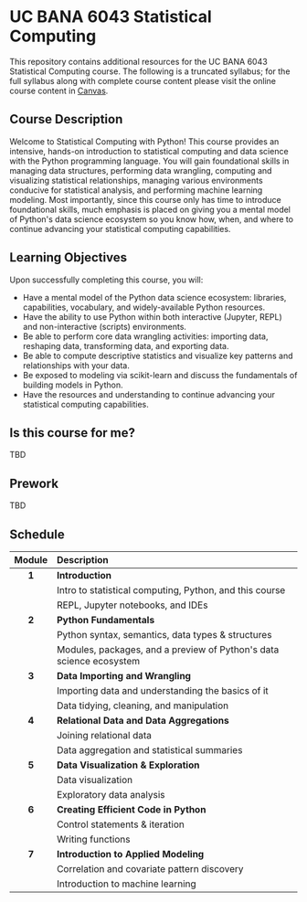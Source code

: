 UC BANA 6043 Statistical Computing
================

This repository contains additional resources for the UC BANA 6043 Statistical Computing course. The following is a truncated syllabus; for the full syllabus along with complete course content please visit the online course content in [Canvas](https://uc.instructure.com/).


## Course Description

Welcome to Statistical Computing with Python! This course provides an intensive, hands-on introduction to statistical computing and data science with the Python programming language. You will gain foundational skills in managing data structures, performing data wrangling, computing and visualizing statistical relationships, managing various environments conducive for statistical analysis, and performing machine learning modeling. Most importantly, since this course only has time to introduce foundational skills, much emphasis is placed on giving you a mental model of Python's data science ecosystem so you know how, when, and where to continue advancing your statistical computing capabilities.

## Learning Objectives

Upon successfully completing this course, you will:

* Have a mental model of the Python data science ecosystem: libraries, capabilities, vocabulary, and widely-available Python resources.
* Have the ability to use Python within both interactive (Jupyter, REPL) and non-interactive (scripts) environments.
* Be able to perform core data wrangling activities: importing data, reshaping data, transforming data, and exporting data.
* Be able to compute descriptive statistics and visualize key patterns and relationships with your data.
* Be exposed to modeling via scikit-learn and discuss the fundamentals of building models in Python.
* Have the resources and understanding to continue advancing your statistical computing capabilities.

## Is this course for me?

TBD

## Prework

TBD

## Schedule

| Module        | Description                                                         |
|:-------------:|:--------------------------------------------------------------------|
| **1**         | **Introduction**                                                    |
|               | Intro to statistical computing, Python, and this course             |
|               | REPL, Jupyter notebooks, and IDEs                                   |
| **2**         | **Python Fundamentals**                                             |
|               | Python syntax, semantics, data types & structures                   |
|               | Modules, packages, and a preview of Python's data science ecosystem |
| **3**         | **Data Importing and Wrangling**                                    |
|               | Importing data and understanding the basics of it                   |
|               | Data tidying, cleaning, and manipulation                            |
| **4**         | **Relational Data and Data Aggregations**                           |
|               | Joining relational data                                             |
|               | Data aggregation and statistical summaries                          |
| **5**         | **Data Visualization & Exploration**                                |
|               | Data visualization                                                  |
|               | Exploratory data analysis                                           |
| **6**         | **Creating Efficient Code in Python**                               |
|               | Control statements & iteration                                      |
|               | Writing functions                                                   |
| **7**         | **Introduction to Applied Modeling**                                |
|               | Correlation and covariate pattern discovery                         |
|               | Introduction to machine learning                                    |
